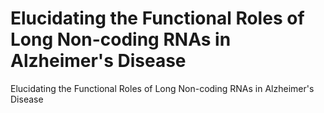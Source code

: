 # Elucidating the Functional Roles of Long Non-coding RNAs in Alzheimer's Disease
Elucidating the Functional Roles of Long Non-coding RNAs in Alzheimer's Disease
